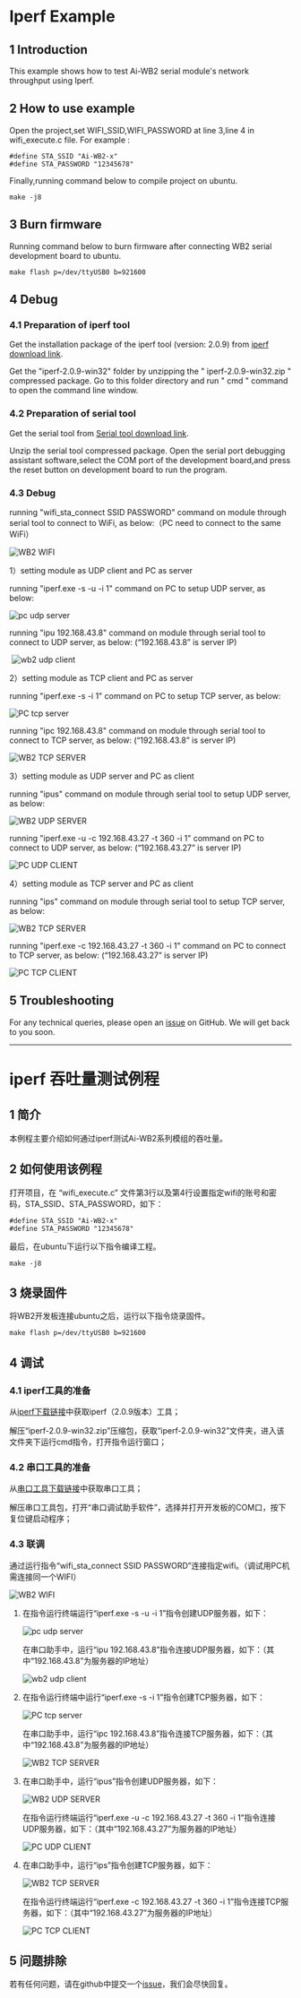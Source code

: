 # Iperf Example

## 1 Introduction

This example shows how to test Ai-WB2 serial module's network throughput using Iperf.

## 2 How to use example

Open the project,set WIFI_SSID,WIFI_PASSWORD at line 3,line 4 in wifi_execute.c file.
For example : 

```
#define STA_SSID "Ai-WB2-x"
#define STA_PASSWORD "12345678"
```

Finally,running command below to compile project on ubuntu.
```
make -j8
```


## 3 Burn firmware

Running command below to burn firmware after connecting WB2 serial development board to ubuntu.
```
make flash p=/dev/ttyUSB0 b=921600
```

## 4 Debug

### 4.1 Preparation of iperf tool

Get the installation package of the iperf tool (version: 2.0.9) from [iperf download link](https://iperf.fr/iperf-download.php#windows).

Get the "iperf-2.0.9-win32" folder by unzipping the " iperf-2.0.9-win32.zip " compressed package. Go to this folder directory and run " cmd " command to open the command line window.

### 4.2 Preparation of serial tool

Get the serial tool from [Serial tool download link](https://docs.ai-thinker.com/_media/tools/aithinker_serial_tool_v1.2.3.7z).

Unzip the serial tool compressed package. Open the serial port debugging assistant software,select the COM port of the development board,and press the reset button on development board to run the program.

### 4.3 Debug

running "wifi_sta_connect SSID PASSWORD" command on module through serial tool to connect to WiFi, as below:（PC need to connect to the same WiFi）

![WB2 WIFI](img/WB2_WIFI.png?x-oss-process=image/watermark,type_ZHJvaWRzYW5zZmFsbGJhY2s,shadow_50,text_Q1NETiBA5a6J5L-h5Y-v56eR5oqA,size_10#pic_center)

1）setting module as UDP client and PC as server

running "iperf.exe -s -u -i 1" command on PC to setup UDP server, as below: 

![pc udp server](img/PC_UDP_SERVER.png?x-oss-process=image/watermark,type_ZHJvaWRzYW5zZmFsbGJhY2s,shadow_50,text_Q1NETiBA5a6J5L-h5Y-v56eR5oqA,size_10#pic_center)

 running "ipu 192.168.43.8" command on module through serial tool to connect to UDP server, as below: (“192.168.43.8” is server IP)

​	![wb2 udp client](img/WB2_UDP_CLIENT.png?x-oss-process=image/watermark,type_ZHJvaWRzYW5zZmFsbGJhY2s,shadow_50,text_Q1NETiBA5a6J5L-h5Y-v56eR5oqA,size_10#pic_center)

2）setting module as TCP client and PC as server

running "iperf.exe -s -i 1" command on PC to setup TCP server, as below: 

![PC tcp server](img/PC_TCP_SERVER.png?x-oss-process=image/watermark,type_ZHJvaWRzYW5zZmFsbGJhY2s,shadow_50,text_Q1NETiBA5a6J5L-h5Y-v56eR5oqA,size_10#pic_center)

 running "ipc 192.168.43.8" command on module through serial tool to connect to TCP server, as below:  (“192.168.43.8” is server IP)

![WB2 TCP SERVER](img/WB2_TCP_CLIENT.png?x-oss-process=image/watermark,type_ZHJvaWRzYW5zZmFsbGJhY2s,shadow_50,text_Q1NETiBA5a6J5L-h5Y-v56eR5oqA,size_10#pic_center)

3）setting module as UDP server and PC as client

 running "ipus" command on module through serial tool to setup UDP server, as below: 

![WB2 UDP SERVER](img/WB2_UDP_SERVER.png?x-oss-process=image/watermark,type_ZHJvaWRzYW5zZmFsbGJhY2s,shadow_50,text_Q1NETiBA5a6J5L-h5Y-v56eR5oqA,size_10#pic_center)

running "iperf.exe -u -c 192.168.43.27 -t 360 -i 1" command on PC to connect to UDP server, as below:  (“192.168.43.27” is server IP)

![PC UDP CLIENT](img/PC_UDP_CLIENT.png?x-oss-process=image/watermark,type_ZHJvaWRzYW5zZmFsbGJhY2s,shadow_50,text_Q1NETiBA5a6J5L-h5Y-v56eR5oqA,size_10#pic_center)



4）setting module as TCP server and PC as client

 running "ips" command on module through serial tool to setup TCP server, as below: 

![WB2 TCP SERVER](img/WB2_TCP_SERVER.png?x-oss-process=image/watermark,type_ZHJvaWRzYW5zZmFsbGJhY2s,shadow_50,text_Q1NETiBA5a6J5L-h5Y-v56eR5oqA,size_10#pic_center)

running "iperf.exe -c 192.168.43.27 -t 360 -i 1" command on PC to connect to TCP server, as below:  (“192.168.43.27” is server IP)

![PC TCP CLIENT](img/PC_TCP_CLIENT.png?x-oss-process=image/watermark,type_ZHJvaWRzYW5zZmFsbGJhY2s,shadow_50,text_Q1NETiBA5a6J5L-h5Y-v56eR5oqA,size_10#pic_center)

## 5 Troubleshooting

For any technical queries, please open an [issue](https://github.com/Ai-Thinker-Open/Ai-Thinker-WB2/issues) on GitHub. We will get back to you soon.



----------------------------------


# iperf 吞吐量测试例程

## 1 简介

本例程主要介绍如何通过iperf测试Ai-WB2系列模组的吞吐量。

## 2 如何使用该例程

打开项目，在 “wifi_execute.c” 文件第3行以及第4行设置指定wifi的账号和密码，STA_SSID、STA_PASSWORD，如下：

```
#define STA_SSID "Ai-WB2-x"
#define STA_PASSWORD "12345678"
```
最后，在ubuntu下运行以下指令编译工程。
```
make -j8
```

## 3 烧录固件

将WB2开发板连接ubuntu之后，运行以下指令烧录固件。
```
make flash p=/dev/ttyUSB0 b=921600
```


## 4 调试

### 4.1 iperf工具的准备

从[iperf下载链接](https://iperf.fr/iperf-download.php#windows)中获取iperf（2.0.9版本）工具；

解压“iperf-2.0.9-win32.zip”压缩包，获取“iperf-2.0.9-win32”文件夹，进入该文件夹下运行cmd指令，打开指令运行窗口；

### 4.2 串口工具的准备

从[串口工具下载链接](https://docs.ai-thinker.com/_media/tools/aithinker_serial_tool_v1.2.3.7z)中获取串口工具；

解压串口工具包，打开“串口调试助手软件”，选择并打开开发板的COM口，按下复位键启动程序；

### 4.3 联调

通过运行指令“wifi_sta_connect SSID PASSWORD”连接指定wifi。（调试用PC机需连接同一个WIFI）

![WB2 WIFI](img/WB2_WIFI.png?x-oss-process=image/watermark,type_ZHJvaWRzYW5zZmFsbGJhY2s,shadow_50,text_Q1NETiBA5a6J5L-h5Y-v56eR5oqA,size_10#pic_center)

1) 在指令运行终端运行“iperf.exe -s -u -i 1”指令创建UDP服务器，如下：

   ![pc udp server](img/PC_UDP_SERVER.png?x-oss-process=image/watermark,type_ZHJvaWRzYW5zZmFsbGJhY2s,shadow_50,text_Q1NETiBA5a6J5L-h5Y-v56eR5oqA,size_10#pic_center)

   在串口助手中，运行“ipu 192.168.43.8”指令连接UDP服务器，如下：（其中“192.168.43.8”为服务器的IP地址）

   ![wb2 udp client](img/WB2_UDP_CLIENT.png?x-oss-process=image/watermark,type_ZHJvaWRzYW5zZmFsbGJhY2s,shadow_50,text_Q1NETiBA5a6J5L-h5Y-v56eR5oqA,size_10#pic_center)

2) 在指令运行终端中运行“iperf.exe -s -i 1”指令创建TCP服务器，如下：

   ![PC tcp server](img/PC_TCP_SERVER.png?x-oss-process=image/watermark,type_ZHJvaWRzYW5zZmFsbGJhY2s,shadow_50,text_Q1NETiBA5a6J5L-h5Y-v56eR5oqA,size_10#pic_center)

   在串口助手中，运行“ipc 192.168.43.8”指令连接TCP服务器，如下：（其中“192.168.43.8”为服务器的IP地址）

   ![WB2 TCP SERVER](img/WB2_TCP_CLIENT.png?x-oss-process=image/watermark,type_ZHJvaWRzYW5zZmFsbGJhY2s,shadow_50,text_Q1NETiBA5a6J5L-h5Y-v56eR5oqA,size_10#pic_center)

3) 在串口助手中，运行“ipus”指令创建UDP服务器，如下：

   ![WB2 UDP SERVER](img/WB2_UDP_SERVER.png?x-oss-process=image/watermark,type_ZHJvaWRzYW5zZmFsbGJhY2s,shadow_50,text_Q1NETiBA5a6J5L-h5Y-v56eR5oqA,size_10#pic_center)

   在指令运行终端运行“iperf.exe -u -c 192.168.43.27 -t 360 -i 1”指令连接UDP服务器，如下：（其中“192.168.43.27”为服务器的IP地址）

   ![PC UDP CLIENT](img/PC_UDP_CLIENT.png?x-oss-process=image/watermark,type_ZHJvaWRzYW5zZmFsbGJhY2s,shadow_50,text_Q1NETiBA5a6J5L-h5Y-v56eR5oqA,size_10#pic_center)

4) 在串口助手中，运行“ips”指令创建TCP服务器，如下：

   ![WB2 TCP SERVER](img/WB2_TCP_SERVER.png?x-oss-process=image/watermark,type_ZHJvaWRzYW5zZmFsbGJhY2s,shadow_50,text_Q1NETiBA5a6J5L-h5Y-v56eR5oqA,size_10#pic_center)

   在指令运行终端运行“iperf.exe -c 192.168.43.27 -t 360 -i 1”指令连接TCP服务器，如下：（其中“192.168.43.27”为服务器的IP地址）

   ![PC TCP CLIENT](img/PC_TCP_CLIENT.png?x-oss-process=image/watermark,type_ZHJvaWRzYW5zZmFsbGJhY2s,shadow_50,text_Q1NETiBA5a6J5L-h5Y-v56eR5oqA,size_10#pic_center)

## 5 问题排除

若有任何问题，请在github中提交一个[issue](https://github.com/Ai-Thinker-Open/Ai-Thinker-WB2/issues)，我们会尽快回复。
